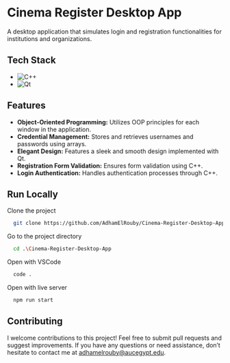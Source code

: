 # Cinema Register Desktop App

A desktop application that simulates login and registration functionalities for institutions and organizations.

## Tech Stack

- <img src="https://img.shields.io/badge/-C%2B%2B-00599C?logo=C%2B%2B&logoColor=white&style=flat" alt="C++">
- <img src="https://img.shields.io/badge/Qt-%2341CD52?logo=Qt&logoColor=white" alt="Qt" />

## Features

- **Object-Oriented Programming:** Utilizes OOP principles for each window in the application.
- **Credential Management:** Stores and retrieves usernames and passwords using arrays.
- **Elegant Design:** Features a sleek and smooth design implemented with Qt.
- **Registration Form Validation:** Ensures form validation using C++.
- **Login Authentication:** Handles authentication processes through C++.

## Run Locally

Clone the project

```bash  
  git clone https://github.com/AdhamElRouby/Cinema-Register-Desktop-App.git
```

Go to the project directory

```bash
  cd .\Cinema-Register-Desktop-App
```

Open with VSCode

```bash
  code .
```

Open with live server

```bash
  npm run start
```

## Contributing

I welcome contributions to this project! Feel free to submit pull requests and suggest improvements. 
If you have any questions or need assistance, don’t hesitate to contact me at adhamelrouby@aucegypt.edu.

